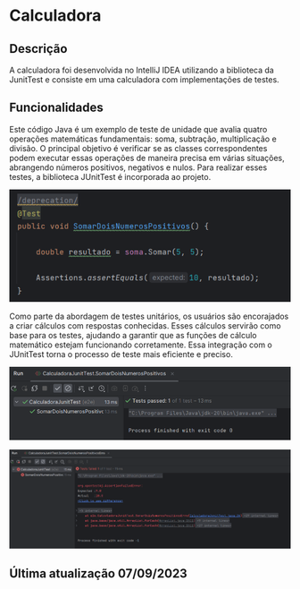 # Calculadora
## Descrição
A calculadora foi desenvolvida no IntelliJ IDEA utilizando a biblioteca da JunitTest e consiste em uma calculadora com implementações de testes.

## Funcionalidades
Este código Java é um exemplo de teste de unidade que avalia quatro operações matemáticas fundamentais: soma, subtração, multiplicação e divisão. O principal objetivo é verificar se as classes correspondentes podem executar essas operações de maneira precisa em várias situações, abrangendo números positivos, negativos e nulos. Para realizar esses testes, a biblioteca JUnitTest é incorporada ao projeto.

![Funcionalidades](img/img.png)

Como parte da abordagem de testes unitários, os usuários são encorajados a criar cálculos com respostas conhecidas. Esses cálculos servirão como base para os testes, ajudando a garantir que as funções de cálculo matemático estejam funcionando corretamente. Essa integração com o JUnitTest torna o processo de teste mais eficiente e preciso.

![Funcionalidades](img/teste.png)

![Funcionalidades](img/erro.png)
## Última atualização 07/09/2023